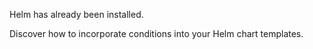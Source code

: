 
Helm has already been installed.

Discover how to incorporate conditions into your Helm chart templates.